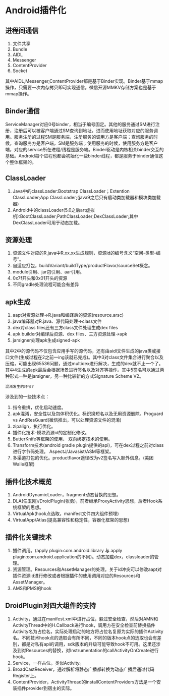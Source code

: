 # Android插件化

## 进程间通信
1. 文件共享
2. Bundle
3. AIDL
4. Messenger
5. ContentProvider
6. Socket

其中AIDL,Messenger,ContentProvider都是基于Binder实现。Binder基于mmap操作，只需要一次内存拷贝即可实现通信。微信开源MMKV存储方案也是基于mmap操作。

## Binder通信
ServiceManager对应0号binder，相当于编号固定。其他的服务通过SM进行注册，注册后可以被客户端通过SM查询到地址，进而使用地址获取对应的服务调用。服务注册的过程SM是服务端，注册服务的调用方是客户端；查询服务的时候，查询服务方是客户端，SM是服务端；使用服务的时候，使用服务方是客户端，对应的service所在进程/线程是服务端。Binder驱动是内核相关binder交互的基础。Android每个进程也都会初始化一些binder线程，都是服务于binder通信这个整体框架的。

## ClassLoader
1. Java中的classLoader:Bootstrap ClassLoader；Extention ClassLoader;App ClassLoader;(java9之后只有启动类加载器和模块类加载器)
2. Android中的classLoader(5.0之后art虚拟机):BootClassLoader;PathClassLoader;DexClassLoader;其中DexClassLoader可用于动态加载。

## 资源处理
1. 资源文件对应的R.java中R.xx.xx生成规则，资源id的编号含义“空间-类型-编号”。
2. 自适应打包，buildVariant/buildType/productFlavor/sourceSet概念。
3. module引用、jar包引用、aar引用。
4. 0x7f开头和0x01开头的资源
5. 不同gradle处理流程可能会有差异

## apk生成
1. aapt对资源处理->R.java和编译后的资源(resource.arsc)
2. java编译器对R.java、源代码处理->class文件
3. dex对class files还有三方class文件处理生成dex files
4. apk builder对编译后资源、dex files、三方资源处理->apk
5. jarsigner处理apk生成signed-apk

其中2中的源代码不仅包含应用手写的源代码，还有由aidl文件生成的java类或接口文件(生成过程在2之前一ing该就已完成)。其中3对class文件集合进行聚合以及压缩，可能出现65536问题，通过multidex进行解决，生成的dex就不止一个了。其中4生成的apk最后会根据场景进行签名以及对齐等操作。其中5签名可以通过两种形式一种是jarsigner，另一种比较新的方式Signature Scheme V2。

`混淆发生的环节?`

涉及到的一些技术点：
1. 指令重排，优化启动速度。
2. apk混淆，安全性以及包体积优化。标识换短名以及无用资源删除。Proguard vs AndResGuard(微信推出，可以处理资源文件的混淆)
3. zipalign，执行优化。
4. 插件化技术-模块资源id的定制化修改。
5. ButterKnife等框架的使用、 双向绑定技术的使用。
6. Transform技术(android gradle plugin提供的api)，可在dex过程之前对class进行字节码处理。 AspectJ/Javasist/ASM等框架。
7. 多渠道打包的优化。productflavor途径改为v2签名写入额外信息。(美团Walle框架)

## 插件化技术概览
1. AndroidDynamicLoader，fragment动态替换的思想。
2. DLA(任玉刚)/DroidPlugin(张勇)，前者继承ProxyActivity思想，后者Hook系统框架的思想。
3. VirtualApk(hook点选取，manifest文件四大组件预埋)
4. VirtualApp/Atlas(提高兼容性和稳定性，容器化框架的思想)

## 插件化关键技术
1. 插件调用。(apply plugin:com.android.library 与 apply plugin:com.android.application的不同)。动态加载dex，classloader的管理。
2. 资源管理。Resources和AssetManager的处理。关于id冲突可以修改aapt对插件资源id进行修改或者根据插件的使用调用对应的Resources和AssetManager。
3. AMS和PMS的hook

## DroidPlugin对四大组件的支持
1. Activity，通过在manifest.xml中进行占位，躲过安全检查，然后对AMN和ActivityThread中的H.Callback进行hook，调用方在安全检查前替换插件Activity名为占位名，实际处理启动的地方将占位名复原为实际的插件Activity名。不同技术hook点的选取会有所不同，不同的版本hook点的选取也会有差别，都是对私有api的调用，sdk版本的升级可能导致hook不可用。这里还涉及到对Resources的替换，对Instrumentation的callActivityOnCreate进行hook。
2. Service，一样占位。类似Activity。
3. BroadCastReceiver，通过解析将静态广播都转换为动态广播后通过代码Register上。
4. ContentProvider，ActivityThread的installContentProviders方法是一个安装插件provider到宿主的实际。